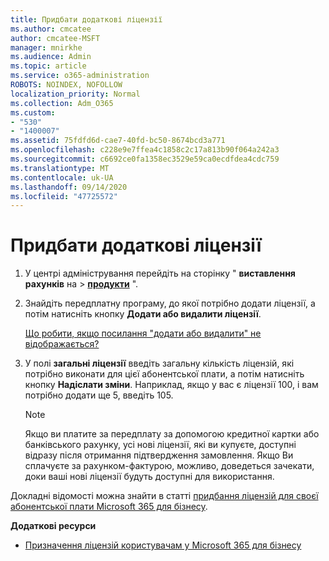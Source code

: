 ```yaml
---
title: Придбати додаткові ліцензії
ms.author: cmcatee
author: cmcatee-MSFT
manager: mnirkhe
ms.audience: Admin
ms.topic: article
ms.service: o365-administration
ROBOTS: NOINDEX, NOFOLLOW
localization_priority: Normal
ms.collection: Adm_O365
ms.custom:
- "530"
- "1400007"
ms.assetid: 75fdfd6d-cae7-40fd-bc50-8674bcd3a771
ms.openlocfilehash: c228e9e7ffea4c1858c2c17a813b90f064a242a3
ms.sourcegitcommit: c6692ce0fa1358ec3529e59ca0ecdfdea4cdc759
ms.translationtype: MT
ms.contentlocale: uk-UA
ms.lasthandoff: 09/14/2020
ms.locfileid: "47725572"
---
```

# <a name="buy-additional-licenses"></a>Придбати додаткові ліцензії

1. У центрі адміністрування перейдіть на сторінку " **виставлення рахунків** на \> **[продукти](https://go.microsoft.com/fwlink/p/?linkid=842054)** ".

2. Знайдіть передплатну програму, до якої потрібно додати ліцензії, а потім натисніть кнопку **Додати або видалити ліцензії**.

    [Що робити, якщо посилання "додати або видалити" не відображається?](https://docs.microsoft.com/microsoft-365/commerce/licenses/buy-licenses)

3. У полі **загальні ліцензії** введіть загальну кількість ліцензій, які потрібно виконати для цієї абонентської плати, а потім натисніть кнопку **Надіслати зміни**. Наприклад, якщо у вас є ліцензії 100, і вам потрібно додати ще 5, введіть 105.

    > [!NOTE]
    > Якщо ви платите за передплату за допомогою кредитної картки або банківського рахунку, усі нові ліцензії, які ви купуєте, доступні відразу після отримання підтвердження замовлення. Якщо Ви сплачуєте за рахунком-фактурою, можливо, доведеться зачекати, доки ваші нові ліцензії будуть доступні для використання.

Докладні відомості можна знайти в статті [придбання ліцензій для своєї абонентської плати Microsoft 365 для бізнесу](https://docs.microsoft.com/microsoft-365/commerce/licenses/buy-licenses).  

**Додаткові ресурси**

- [Призначення ліцензій користувачам у Microsoft 365 для бізнесу](https://docs.microsoft.com/microsoft-365/admin/add-users/add-users)